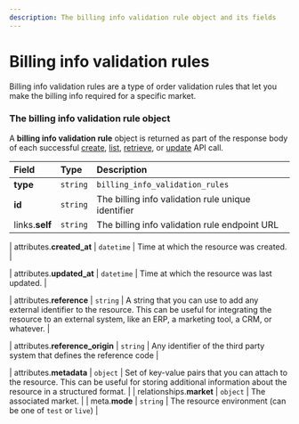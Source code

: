 ```yaml
---
description: The billing info validation rule object and its fields
---
```


# Billing info validation rules

Billing info validation rules are a type of order validation rules that let you make the billing info required for a specific market.


### The billing info validation rule object

A **billing info validation rule** object is returned as part of the response body of each successful
[create](https://docs.commercelayer.io/api/resources/billing_info_validation_rules/create_billing_info_validation_rule),
[list](https://docs.commercelayer.io/api/resources/billing_info_validation_rules/list_billing_info_validation_rules),
[retrieve](https://docs.commercelayer.io/api/resources/billing_info_validation_rules/retrieve_billing_info_validation_rule),
or [update](https://docs.commercelayer.io/api/resources/billing_info_validation_rules/update_billing_info_validation_rule) API call.

| Field | Type | Description |
| :--- | :--- | :--- |
| **type** | `string` | `billing_info_validation_rules` |
| **id** | `string` | The billing info validation rule unique identifier |
| links.**self** | `string` | The billing info validation rule endpoint URL |

| attributes.**created_at** | `datetime` | Time at which the resource was created. |

| attributes.**updated_at** | `datetime` | Time at which the resource was last updated. |

| attributes.**reference** | `string` | A string that you can use to add any external identifier to the resource. This can be useful for integrating the resource to an external system, like an ERP, a marketing tool, a CRM, or whatever. |

| attributes.**reference_origin** | `string` | Any identifier of the third party system that defines the reference code |

| attributes.**metadata** | `object` | Set of key-value pairs that you can attach to the resource. This can be useful for storing additional information about the resource in a structured format. |
| relationships.**market** | `object` | The associated market. |
| meta.**mode** | `string` | The resource environment \(can be one of `test` or `live`\) |

